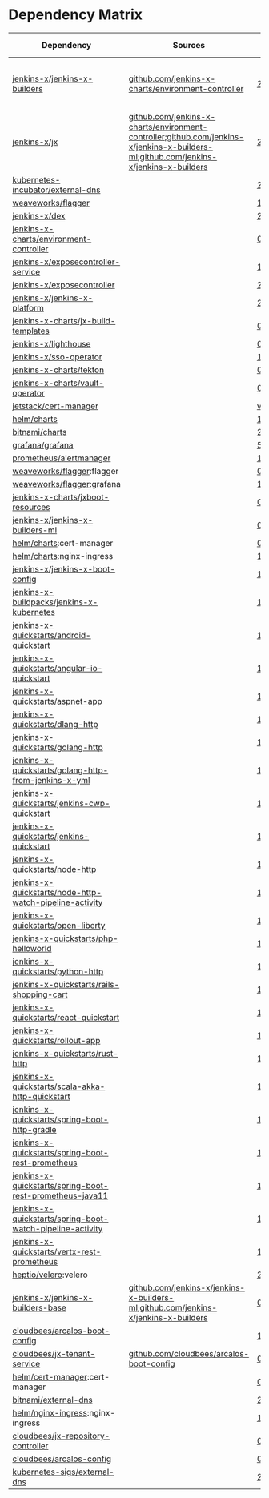 # Dependency Matrix

Dependency | Sources | Version | Mismatched versions
---------- | ------- | ------- | -------------------
[jenkins-x/jenkins-x-builders](https://github.com/jenkins-x/jenkins-x-builders.git) | [github.com/jenkins-x-charts/environment-controller](https://github.com/jenkins-x-charts/environment-controller) | [2.1.30-660](https://github.com/jenkins-x/jenkins-x-builders/releases/tag/v2.1.30-660) | **0.1.758**: [github.com/jenkins-x-charts/environment-controller](https://github.com/jenkins-x-charts/environment-controller)
[jenkins-x/jx](https://github.com/jenkins-x/jx) | [github.com/jenkins-x-charts/environment-controller](https://github.com/jenkins-x-charts/environment-controller);[github.com/jenkins-x/jenkins-x-builders-ml](https://github.com/jenkins-x/jenkins-x-builders-ml.git);[github.com/jenkins-x/jenkins-x-builders](https://github.com/jenkins-x/jenkins-x-builders.git) | [2.1.30](https://github.com/jenkins-x/jx/releases/tag/v2.1.30) | **2.0.806**: [github.com/jenkins-x-charts/environment-controller](https://github.com/jenkins-x-charts/environment-controller)
[kubernetes-incubator/external-dns](https://github.com/kubernetes-incubator/external-dns) |  | [2.19.1]() | 
[weaveworks/flagger](https://github.com/weaveworks/flagger) |  | [1.3.0]() | 
[jenkins-x/dex](https://github.com/jenkins-x/dex) |  | [2.13.23]() | 
[jenkins-x-charts/environment-controller](https://github.com/jenkins-x-charts/environment-controller) |  | [0.0.751](https://github.com/jenkins-x-charts/environment-controller/releases/tag/v0.0.751) | 
[jenkins-x/exposecontroller-service](https://github.com/jenkins-x/exposecontroller-service) |  | [1.0.7]() | 
[jenkins-x/exposecontroller](https://github.com/jenkins-x/exposecontroller) |  | [2.3.118](https://github.com/jenkins-x/exposecontroller/releases/tag/v2.3.118) | 
[jenkins-x/jenkins-x-platform](https://github.com/jenkins-x/jenkins-x-platform) |  | [2.0.2213](https://github.com/jenkins-x/jenkins-x-platform/releases/tag/v2.0.2213) | 
[jenkins-x-charts/jx-build-templates](https://github.com/jenkins-x-charts/jx-build-templates) |  | [0.0.1445]() | 
[jenkins-x/lighthouse](https://github.com/jenkins-x/lighthouse) |  | [0.0.581]() | 
[jenkins-x/sso-operator](https://github.com/jenkins-x/sso-operator) |  | [1.2.44]() | 
[jenkins-x-charts/tekton](https://github.com/jenkins-x-charts/tekton) |  | [0.0.54]() | 
[jenkins-x-charts/vault-operator](https://github.com/jenkins-x-charts/vault-operator) |  | [0.3.2]() | 
[jetstack/cert-manager](https://github.com/jetstack/cert-manager) |  | [v0.9.1](https://github.com/jetstack/cert-manager/releases/tag/v0.9.1) | 
[helm/charts](https://github.com/helm/charts/tree/master/stable/nginx-ingress) |  | [1.17.1]() | 
[bitnami/charts](https://github.com/bitnami/charts/tree/master/bitnami/external-dns) |  | [2.10.2]() | 
[grafana/grafana](https://github.com/grafana/grafana) |  | [5.0.24]() | 
[prometheus/alertmanager](https://github.com/prometheus/alertmanager) |  | [11.1.5]() | 
[weaveworks/flagger](https://github.com/weaveworks/flagger):flagger |  | [0.27.0]() | 
[weaveworks/flagger](https://github.com/weaveworks/flagger):grafana |  | [1.4.0]() | 
[jenkins-x-charts/jxboot-resources](https://github.com/jenkins-x-charts/jxboot-resources) |  | [0.0.40]() | 
[jenkins-x/jenkins-x-builders-ml](https://github.com/jenkins-x/jenkins-x-builders-ml.git) |  | [0.1.1228](https://github.com/jenkins-x/jenkins-x-builders-ml/releases/tag/v0.1.1228) | 
[helm/charts](https://github.com/helm/charts/tree/master/stable/cert-manager):cert-manager |  | [0.6.7]() | 
[helm/charts](https://github.com/helm/charts/tree/master/stable/nginx-ingress):nginx-ingress |  | [1.24.7]() | 
[jenkins-x/jenkins-x-boot-config](https://github.com/jenkins-x/jenkins-x-boot-config) |  | [1.0.19](https://github.com/jenkins-x/jenkins-x-boot-config/releases/tag/v1.0.19) | 
[jenkins-x-buildpacks/jenkins-x-kubernetes](https://github.com/jenkins-x-buildpacks/jenkins-x-kubernetes) |  | [1.0.0](https://github.com/jenkins-x-buildpacks/jenkins-x-kubernetes/releases/tag/v1.0.0) | 
[jenkins-x-quickstarts/android-quickstart](https://github.com/jenkins-x-quickstarts/android-quickstart.git) |  | [1.0.0+d9e925718]() | 
[jenkins-x-quickstarts/angular-io-quickstart](https://github.com/jenkins-x-quickstarts/angular-io-quickstart.git) |  | [1.0.0+bec4b999a]() | 
[jenkins-x-quickstarts/aspnet-app](https://github.com/jenkins-x-quickstarts/aspnet-app.git) |  | [1.0.0+5942045fc]() | 
[jenkins-x-quickstarts/dlang-http](https://github.com/jenkins-x-quickstarts/dlang-http.git) |  | [1.0.0+280f378d2]() | 
[jenkins-x-quickstarts/golang-http](https://github.com/jenkins-x-quickstarts/golang-http.git) |  | [1.0.0+068a14d5f]() | 
[jenkins-x-quickstarts/golang-http-from-jenkins-x-yml](https://github.com/jenkins-x-quickstarts/golang-http-from-jenkins-x-yml.git) |  | [1.0.0+ec39bbfac]() | 
[jenkins-x-quickstarts/jenkins-cwp-quickstart](https://github.com/jenkins-x-quickstarts/jenkins-cwp-quickstart.git) |  | [1.0.0+47fa4d9cd]() | 
[jenkins-x-quickstarts/jenkins-quickstart](https://github.com/jenkins-x-quickstarts/jenkins-quickstart.git) |  | [1.0.0+f31f27201]() | 
[jenkins-x-quickstarts/node-http](https://github.com/jenkins-x-quickstarts/node-http.git) |  | [1.0.0+14015fc0d]() | 
[jenkins-x-quickstarts/node-http-watch-pipeline-activity](https://github.com/jenkins-x-quickstarts/node-http-watch-pipeline-activity.git) |  | [1.0.0+09c7ed32d]() | 
[jenkins-x-quickstarts/open-liberty](https://github.com/jenkins-x-quickstarts/open-liberty.git) |  | [1.0.0+c21a1e0bf]() | 
[jenkins-x-quickstarts/php-helloworld](https://github.com/jenkins-x-quickstarts/php-helloworld.git) |  | [1.0.0+386ed8293]() | 
[jenkins-x-quickstarts/python-http](https://github.com/jenkins-x-quickstarts/python-http.git) |  | [1.0.0+ed258a723]() | 
[jenkins-x-quickstarts/rails-shopping-cart](https://github.com/jenkins-x-quickstarts/rails-shopping-cart.git) |  | [1.0.0+2712fbe9e]() | 
[jenkins-x-quickstarts/react-quickstart](https://github.com/jenkins-x-quickstarts/react-quickstart.git) |  | [1.0.0+f1e295591]() | 
[jenkins-x-quickstarts/rollout-app](https://github.com/jenkins-x-quickstarts/rollout-app.git) |  | [1.0.0+953a29100]() | 
[jenkins-x-quickstarts/rust-http](https://github.com/jenkins-x-quickstarts/rust-http.git) |  | [1.0.0+6a2f622ca]() | 
[jenkins-x-quickstarts/scala-akka-http-quickstart](https://github.com/jenkins-x-quickstarts/scala-akka-http-quickstart.git) |  | [1.0.0+d52c41a04]() | 
[jenkins-x-quickstarts/spring-boot-http-gradle](https://github.com/jenkins-x-quickstarts/spring-boot-http-gradle.git) |  | [1.0.0+6f0115ab3]() | 
[jenkins-x-quickstarts/spring-boot-rest-prometheus](https://github.com/jenkins-x-quickstarts/spring-boot-rest-prometheus.git) |  | [1.0.0+6c43e1d94]() | 
[jenkins-x-quickstarts/spring-boot-rest-prometheus-java11](https://github.com/jenkins-x-quickstarts/spring-boot-rest-prometheus-java11.git) |  | [1.0.0+7e487fce2]() | 
[jenkins-x-quickstarts/spring-boot-watch-pipeline-activity](https://github.com/jenkins-x-quickstarts/spring-boot-watch-pipeline-activity.git) |  | [1.0.0+177d75201]() | 
[jenkins-x-quickstarts/vertx-rest-prometheus](https://github.com/jenkins-x-quickstarts/vertx-rest-prometheus.git) |  | [1.0.0+fd180fd76]() | 
[heptio/velero](https://github.com/heptio/velero):velero |  | [2.7.4]() | 
[jenkins-x/jenkins-x-builders-base](https://github.com/jenkins-x/jenkins-x-builders-base) | [github.com/jenkins-x/jenkins-x-builders-ml](https://github.com/jenkins-x/jenkins-x-builders-ml.git);[github.com/jenkins-x/jenkins-x-builders](https://github.com/jenkins-x/jenkins-x-builders.git) | [0.0.79](https://github.com/jenkins-x/jenkins-x-builders-base/releases/tag/v0.0.79) | 
[cloudbees/arcalos-boot-config](https://github.com/cloudbees/arcalos-boot-config) |  | [1.0.313](https://github.com/cloudbees/arcalos-boot-config/releases/tag/v1.0.313) | 
[cloudbees/jx-tenant-service](https://github.com/cloudbees/jx-tenant-service) | [github.com/cloudbees/arcalos-boot-config](https://github.com/cloudbees/arcalos-boot-config) | [0.0.694](https://github.com/cloudbees/jx-tenant-service/releases/tag/v0.0.694) | 
[helm/cert-manager](https://github.com/helm/charts/tree/master/stable/cert-manager):cert-manager |  | [0.6.7]() | 
[bitnami/external-dns](https://github.com/bitnami/charts/tree/master/bitnami/external-dns) |  | [2.20.4]() | 
[helm/nginx-ingress](https://github.com/helm/charts/tree/master/stable/nginx-ingress):nginx-ingress |  | [1.34.3]() | 
[cloudbees/jx-repository-controller](https://github.com/cloudbees/jx-repository-controller) |  | [0.0.448](https://github.com/cloudbees/jx-repository-controller/releases/tag/v0.0.448) | 
[cloudbees/arcalos-config](https://github.com/cloudbees/arcalos-config) |  | [0.0.3](https://github.com/cloudbees/arcalos-config/releases/tag/v0.0.3) | 
[kubernetes-sigs/external-dns](https://github.com/kubernetes-sigs/external-dns) |  | [2.22.1]() | 
